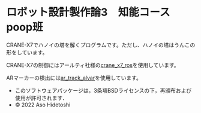 # ロボット設計製作論3　知能コース poop班

CRANE-X7でハノイの塔を解くプログラムです。ただし、ハノイの塔はうんこの形をしています。

CRANE-X7の制御にはアールティ社様の[crane_x7_ros](https://github.com/rt-net/crane_x7_ros)を使用しています。

ARマーカーの検出には[ar_track_alvar](https://github.com/ros-perception/ar_track_alvar)を使用しています。

- このソフトウェアパッケージは，3条項BSDライセンスの下，再頒布および使用が許可されます．
- © 2022 Aso Hidetoshi
